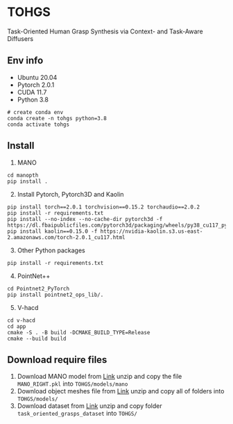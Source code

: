 # TOHGS
Task-Oriented Human Grasp Synthesis via Context- and Task-Aware Diffusers
## Env info
- Ubuntu 20.04
- Pytorch 2.0.1
- CUDA 11.7
- Python 3.8
```
# create conda env
conda create -n tohgs python=3.8
conda activate tohgs
```

## Install
1. MANO
```
cd manopth
pip install .
```
2. Install Pytorch, Pytorch3D and Kaolin
```
pip install torch==2.0.1 torchvision==0.15.2 torchaudio==2.0.2
pip install -r requirements.txt
pip install --no-index --no-cache-dir pytorch3d -f https://dl.fbaipublicfiles.com/pytorch3d/packaging/wheels/py38_cu117_pyt201/download.html
pip install kaolin==0.15.0 -f https://nvidia-kaolin.s3.us-east-2.amazonaws.com/torch-2.0.1_cu117.html
```
3. Other Python packages
```
pip install -r requirements.txt
```
4. PointNet++
```
cd Pointnet2_PyTorch
pip install pointnet2_ops_lib/.
```
5. V-hacd
```
cd v-hacd
cd app
cmake -S . -B build -DCMAKE_BUILD_TYPE=Release
cmake --build build
```


## Download require files
1. Download MANO model from [Link]()
   unzip and copy the file `MANO_RIGHT.pkl` into `TOHGS/models/mano`
2. Download object meshes file from [Link]()
   unzip and copy all of folders into `TOHGS/models/`
3. Download dataset from [Link]()
   unzip and copy folder `task_oriented_grasps_dataset` into `TOHGS/`


